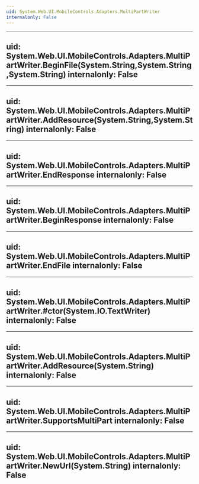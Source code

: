 ```yaml
---
uid: System.Web.UI.MobileControls.Adapters.MultiPartWriter
internalonly: False
---
```


---
uid: System.Web.UI.MobileControls.Adapters.MultiPartWriter.BeginFile(System.String,System.String,System.String)
internalonly: False
---

---
uid: System.Web.UI.MobileControls.Adapters.MultiPartWriter.AddResource(System.String,System.String)
internalonly: False
---

---
uid: System.Web.UI.MobileControls.Adapters.MultiPartWriter.EndResponse
internalonly: False
---

---
uid: System.Web.UI.MobileControls.Adapters.MultiPartWriter.BeginResponse
internalonly: False
---

---
uid: System.Web.UI.MobileControls.Adapters.MultiPartWriter.EndFile
internalonly: False
---

---
uid: System.Web.UI.MobileControls.Adapters.MultiPartWriter.#ctor(System.IO.TextWriter)
internalonly: False
---

---
uid: System.Web.UI.MobileControls.Adapters.MultiPartWriter.AddResource(System.String)
internalonly: False
---

---
uid: System.Web.UI.MobileControls.Adapters.MultiPartWriter.SupportsMultiPart
internalonly: False
---

---
uid: System.Web.UI.MobileControls.Adapters.MultiPartWriter.NewUrl(System.String)
internalonly: False
---
